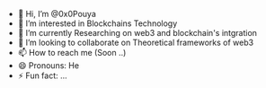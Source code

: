 - 👋 Hi, I’m @0x0Pouya
- 👀 I’m interested in Blockchains Technology 
- 🌱 I’m currently Researching on web3 and blockchain's intgration
- 💞️ I’m looking to collaborate on Theoretical frameworks of web3
- 📫 How to reach me (Soon ..)
- 😄 Pronouns: He
- ⚡ Fun fact: ...

<!---
0x0Pouya/0x0Pouya is a ✨ special ✨ repository because its `README.md` (this file) appears on your GitHub profile.
You can click the Preview link to take a look at your changes.
--->
